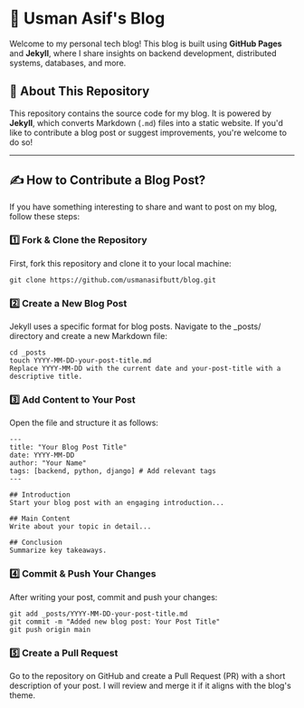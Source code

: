 # 🚀 Usman Asif's  Blog

Welcome to my personal tech blog! This blog is built using **GitHub Pages** and **Jekyll**, where I share insights on backend development, distributed systems, databases, and more.

## 📝 About This Repository

This repository contains the source code for my blog. It is powered by **Jekyll**, which converts Markdown (`.md`) files into a static website. If you'd like to contribute a blog post or suggest improvements, you're welcome to do so!

---

## ✍️ How to Contribute a Blog Post?

If you have something interesting to share and want to post on my blog, follow these steps:

### 1️⃣ Fork & Clone the Repository
First, fork this repository and clone it to your local machine:
```
git clone https://github.com/usmanasifbutt/blog.git
```
### 2️⃣ Create a New Blog Post
Jekyll uses a specific format for blog posts. Navigate to the _posts/ directory and create a new Markdown file:
```
cd _posts
touch YYYY-MM-DD-your-post-title.md
Replace YYYY-MM-DD with the current date and your-post-title with a descriptive title.
```

### 3️⃣ Add Content to Your Post
Open the file and structure it as follows:

```
---
title: "Your Blog Post Title"
date: YYYY-MM-DD
author: "Your Name"
tags: [backend, python, django] # Add relevant tags
---

## Introduction
Start your blog post with an engaging introduction...

## Main Content
Write about your topic in detail...

## Conclusion
Summarize key takeaways.
```

### 4️⃣ Commit & Push Your Changes
After writing your post, commit and push your changes:
```
git add _posts/YYYY-MM-DD-your-post-title.md
git commit -m "Added new blog post: Your Post Title"
git push origin main
```
### 5️⃣ Create a Pull Request
Go to the repository on GitHub and create a Pull Request (PR) with a short description of your post. I will review and merge it if it aligns with the blog's theme.